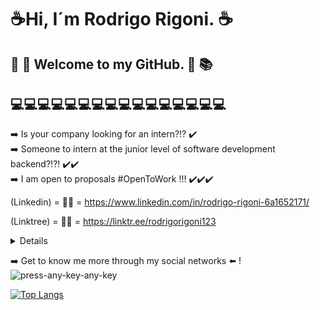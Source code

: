 # ☕Hi, I´m Rodrigo Rigoni. ☕ <br>

## 📘 📖 Welcome to my GitHub.  📑 📚 <br>

## 💻💻💻💻💻💻💻💻💻💻💻💻💻💻💻💻

➡️ Is your company looking for an intern?!? ✔️ <br>
      ➡️ Someone to intern at the junior level of software development backend?!?! ✔️✔️ <br>
            ➡️ I am open to proposals #OpenToWork !!! ✔️✔️✔️ <br>
            
(Linkedin)  = 👨‍🎓 = https://www.linkedin.com/in/rodrigo-rigoni-6a1652171/<br>

(Linktree)  = 👨‍🎓 = https://linktr.ee/rodrigorigoni123<br>

<details>
  <sumary> 
+ I'm Student of Systems Analysis and Development : ☑️ <br>
+ I'm Also Learning: POO ➕ C ➕ C++ ➕ Java (Nivel Junior) <br>
+ I'm looking for internship : ☑️ <br>
+ Creative, With A Great Will To Learn: ☑️ <br>
+ Liked me?!?! ➡️ Send 📩 : rodrigo.rigoni.rr@gmail.com <br>
  </sumary>
</details>


➡️ Get to know me more through my social networks ⬅️ !![press-any-key-any-key](https://user-images.githubusercontent.com/99929039/155591302-940b249d-368d-4bf5-8d58-78f9be87b0ec.gif)<br>

[![Top Langs](https://github-readme-stats.vercel.app/api/top-langs/?username=brunogsiqueira&layout=compact)](https://github.com/anuraghazra/github-readme-stats)<br>

<!--
**Rodrigo Rigoni is a ✨ _special_ ✨ repository because its `README.md` (this file) appears on your GitHub profile.
Here are some ideas to get you started:

- 🔭 I’m currently working on ...
- 🌱 I’m currently learning ...
- 👯 I’m looking to collaborate on ...
- 🤔 I’m looking for help with ...
- 💬 Ask me about ...
- 📫 How to reach me: ...
- 😄 Pronouns: ...
- ⚡ Fun fact: ...
-->
